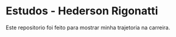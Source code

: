 # Estudos - Hederson Rigonatti
Este repositorio foi feito para mostrar minha trajetoria na carreira.
